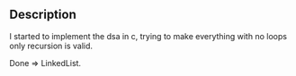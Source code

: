 ## Description

I started to implement the dsa in c, trying to make everything with no loops only recursion is valid.

Done => LinkedList.
